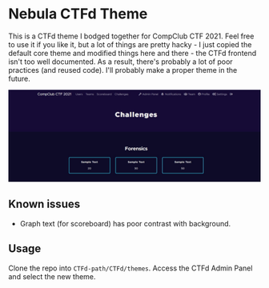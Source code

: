 # Nebula CTFd Theme

This is a CTFd theme I bodged together for CompClub CTF 2021. Feel free to use it if you like it, but a lot of things are pretty hacky - I just copied the default core theme and modified things here and there - the CTFd frontend isn't too well documented. As a result, there's probably a lot of poor practices (and reused code). I'll probably make a proper theme in the future.

![sample screenshot](sample-screenshot.jpg)

## Known issues
- Graph text (for scoreboard) has poor contrast with background. 

## Usage
Clone the repo into `CTFd-path/CTFd/themes`. Access the CTFd Admin Panel and select the new theme.
